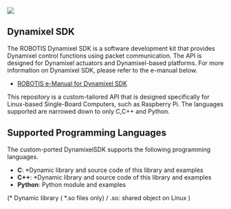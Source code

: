 <img src="http://emanual.robotis.com/assets/images/sw/sdk/dynamixel_sdk/overview/dynamixel_sdk_concept_logo.jpg">

## Dynamixel SDK
The ROBOTIS Dynamixel SDK is a software development kit that provides Dynamixel control functions using packet communication. The API is designed for Dynamixel actuators and Dynamixel-based platforms. For more information on Dynamixel SDK, please refer to the e-manual below.
- [ROBOTIS e-Manual for Dynamixel SDK](http://emanual.robotis.com/docs/en/software/dynamixel/dynamixel_sdk/overview/)

This repository is a custom-tailored API that is designed specifically for Linux-based Single-Board Computers, such as Raspberry Pi. The languages supported are narrowed down to only C,C++ and Python.

## Supported Programming Languages
The custom-ported DynamixelSDK supports the following programming languages.
- **C**: *Dynamic library and source code of this library and examples
- **C++**: *Dynamic library and source code of this library and examples
- **Python**: Python module and examples

(* Dynamic library ( *.so files only) / .so: shared object on Linux )
